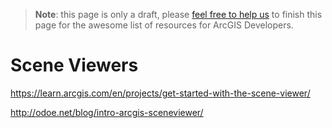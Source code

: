 > **Note**: this page is only a draft, please [feel free to help us](https://github.com/hhkaos/awesome-arcgis#contributions) to finish this page for the awesome list of resources for ArcGIS Developers.

# Scene Viewers
<!-- START doctoc -->
<!-- END doctoc -->

https://learn.arcgis.com/en/projects/get-started-with-the-scene-viewer/

http://odoe.net/blog/intro-arcgis-sceneviewer/
